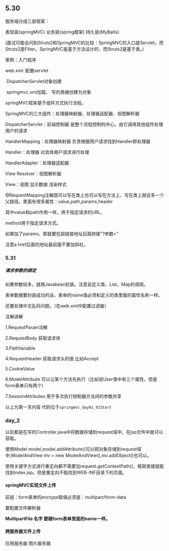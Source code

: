 ## 5.30

服务端分成三层框架：

表现层(springMVC)  业务层(spring框架)  持久层(MyBatis)

(面试可能会问到Struts2和SpringMVC的比较：SpringMVC的入口是Servlet，而Struts2是Filter。SpringMVC是基于方法设计的，而Struts2是基于类。)



案例：入门程序   

web.xml: 配置servlet  

​                 DispatcherServlet对象创建

​                 springmvc.xml加载、 写的类被创建为对象

 

springMVC框架基于组件方式执行流程。

SpringMVC的三大组件：处理器映射器、处理器适配器、视图解析器       

DispatcherServlet：前端控制器   是整个流程控制的中心，由它调用其他组件处理用户的请求

HandlerMapping：处理器映射器   负责根据用户请求找到Handler即处理器

Handler：处理器   对具体用户请求进行处理

HandlerAdapter：处理器适配器

View Resolver：视图解析器

View：视图   显示数据 渲染样式



@RequestMapping注解既可以写在类上也可以写在方法上，写在类上就会多一个父路径。里面有很多属性：value,path,params,header

其中value和path作用一样，用于指定请求的URL,

method用于指定请求方式。

如果加了params，那就要在超链接地址后面拼接"?参数="

注意a href后面的地址最前面不要加斜杠。



### 5.31

##### 请求参数的绑定

如果参数较多，就用Javabean封装。注意自定义类、List、Map的调用。

表单数据要封装成功的话，表单的name值必须和定义的类里面的属性名称一样。

还要处理中文乱码问题。（在web.xml中配置过滤器）



注解讲解

1.RequestParam注解

2.RequestBody  获取请求体

3.PathVariable

4.RequestHeader  获取请求头的值 比如Accept

5.CookieValue

6.ModelAttribute  可以让某个方法先执行（比如说User类中有三个属性，但是form表单只有两个）

7.SessionAttributes  用于多次执行控制器方法间的参数共享

以上为第一天内容  代码位于`springmvc_day01_01Start`



### day_2

以后都是在写的Controller.java中将数据存储到request域中，在jsp文件中就可以获取。

使用Model model,model.addAttribute()可以把对象存储到request域中;ModelAndView mv = new ModelAndView(),mv.addObject()也可以。

使用关键字方式进行重定向都不需要加request.getContextPath()，框架直接就能找到index.jsp。但是重定向不能找到WEB-INF目录下的页面。

#### springMVC实现文件上传

前提：form表单的enctype取值必须是：multipart/form-data

要配置文件解析器

**MultipartFile  名字 要跟form表单里面的name一样。**



#### 跨服务器文件上传

应用服务器   图片服务器



















